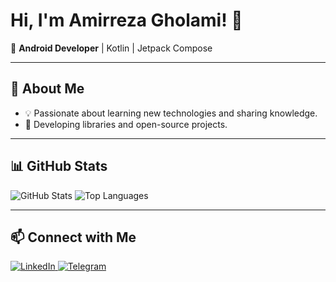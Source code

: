 <h1>Hi, I'm Amirreza Gholami! 👋</h1>  

🚀 **Android Developer** | Kotlin | Jetpack Compose  

---

## 🔹 About Me  
- 💡 Passionate about learning new technologies and sharing knowledge.  
- 🔧 Developing libraries and open-source projects.  

---

## 📊 GitHub Stats  
<img src="https://github-readme-stats.vercel.app/api?username=Amirroid&show_icons=true&theme=radical" alt="GitHub Stats" />  
<img src="https://github-readme-stats.vercel.app/api/top-langs/?username=Amirroid&layout=compact&theme=radical" alt="Top Languages" />  

---

## 📫 Connect with Me  
<a href="https://www.linkedin.com/in/amirrezagholami/">
  <img src="https://img.shields.io/badge/LinkedIn-0A66C2?style=for-the-badge&logo=linkedin&logoColor=white" alt="LinkedIn" />
</a>  
<a href="https://t.me/theamirrezagh">
  <img src="https://img.shields.io/badge/Telegram-26A5E4?style=for-the-badge&logo=telegram&logoColor=white" alt="Telegram" />
</a>
